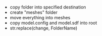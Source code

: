 - copy folder into specified destination
- create "meshes" folder
- move everything into meshes
- copy model.config and model.sdf into root
- str.replace(change, FolderName)